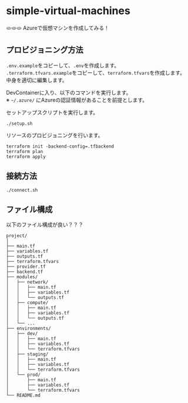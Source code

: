# simple-virtual-machines

🫓🫓🫓 Azureで仮想マシンを作成してみる！  

## プロビジョニング方法

`.env.example`をコピーして、`.env`を作成します。  
`.terraform.tfvars.example`をコピーして、`terraform.tfvars`を作成します。  
中身を適切に編集します。  

DevContainerに入り、以下のコマンドを実行します。  
※ `~/.azure/` にAzureの認証情報があることを前提とします。  

セットアップスクリプトを実行します。  

```shell
./setup.sh
```

リソースのプロビジョニングを行います。  

```shell
terraform init -backend-config=.tfbackend
terraform plan
terraform apply
```

## 接続方法

```shell
./connect.sh
```

## ファイル構成

以下のファイル構成が良い？？？  

```files
project/
│
├── main.tf
├── variables.tf
├── outputs.tf
├── terraform.tfvars
├── provider.tf
├── backend.tf
├── modules/
│   ├── network/
│   │   ├── main.tf
│   │   ├── variables.tf
│   │   └── outputs.tf
│   ├── compute/
│   │   ├── main.tf
│   │   ├── variables.tf
│   │   └── outputs.tf
│   └── ...
├── environments/
│   ├── dev/
│   │   ├── main.tf
│   │   ├── variables.tf
│   │   └── terraform.tfvars
│   ├── staging/
│   │   ├── main.tf
│   │   ├── variables.tf
│   │   └── terraform.tfvars
│   └── prod/
│       ├── main.tf
│       ├── variables.tf
│       └── terraform.tfvars
└── README.md
```
